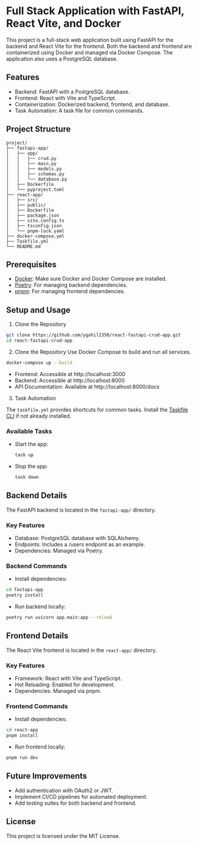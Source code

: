 # Full Stack Application with FastAPI, React Vite, and Docker

This project is a full-stack web application built using FastAPI for the backend and React Vite for the frontend. Both the backend and frontend are containerized using Docker and managed via Docker Compose. The application also uses a PostgreSQL database.

## Features

- Backend: FastAPI with a PostgreSQL database.
- Frontend: React with Vite and TypeScript.
- Containerization: Dockerized backend, frontend, and database.
- Task Automation: A task file for common commands.

## Project Structure

```
project/
├── fastapi-app/
│   ├── app/
│   │   ├── crud.py
│   │   ├── main.py
│   │   ├── models.py
│   │   ├── schemas.py
│   │   └── database.py
│   ├── Dockerfile
│   └── pyproject.toml
├── react-app/
│   ├── src/
│   ├── public/
│   ├── Dockerfile
│   ├── package.json
│   ├── vite.config.ts
│   ├── tsconfig.json
│   └── pnpm-lock.yaml
├── docker-compose.yml
├── Taskfile.yml
└── README.md

```

## Prerequisites

- [Docker](https://www.docker.com/): Make sure Docker and Docker Compose are installed.
- [Poetry](https://python-poetry.org/): For managing backend dependencies.
- [pnpm](https://pnpm.io/): For managing frontend dependencies.

## Setup and Usage

1. Clone the Repository

```bash
git clone https://github.com/ygohil2350/react-fastapi-crud-app.git
cd react-fastapi-crud-app
```

2. Clone the Repository
Use Docker Compose to build and run all services.

```bash
docker-compose up --build
```

- Frontend: Accessible at http://localhost:3000
- Backend: Accessible at http://localhost:8000
- API Documentation: Available at http://localhost:8000/docs

3. Task Automation

The `taskfile.yml` provides shortcuts for common tasks. Install the [Taskfile CLI](https://taskfile.dev/) if not already installed.

### Available Tasks

- Start the app:
    ```bash 
    task up
    ```

- Stop the app:
    ```bash
    task down
    ```

## Backend Details
The FastAPI backend is located in the `fastapi-app/` directory.

### Key Features

- Database: PostgreSQL database with SQLAlchemy.
- Endpoints: Includes a /users endpoint as an example.
- Dependencies: Managed via Poetry.

### Backend Commands

- Install dependencies:

```bash
cd fastapi-app
poetry install
```
- Run backend locally:

```bash
poetry run uvicorn app.main:app --reload
```

## Frontend Details

The React Vite frontend is located in the `react-app/` directory.

### Key Features

- Framework: React with Vite and TypeScript.
- Hot Reloading: Enabled for development.
- Dependencies: Managed via pnpm.

### Frontend Commands

- Install dependencies:
```bash
cd react-app
pnpm install
```
- Run frontend locally:
```bash
pnpm run dev
```

## Future Improvements
- Add authentication with OAuth2 or JWT.
- Implement CI/CD pipelines for automated deployment.
- Add testing suites for both backend and frontend.

## License
This project is licensed under the MIT License.

